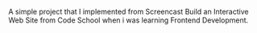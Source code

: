 A simple project that I implemented from Screencast Build an Interactive Web Site from Code School when i was learning Frontend Development.
